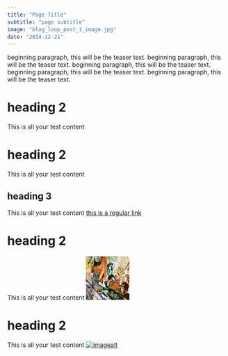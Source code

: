 ```yaml
---
title: "Page Title"
subtitle: "page subtitle"
image: "blog_loop_post_1_image.jpg"     
date: "2014-12-21"
---
```

beginning paragraph, this will be the teaser text. beginning paragraph, this will be the teaser text. beginning paragraph, this will be the teaser text. beginning paragraph, this will be the teaser text. beginning paragraph, this will be the teaser text. 
# heading 2
This is all your test content
# heading 2
This is all your test content
## heading 3
This is all your test content [this is a regular link](https://github.com/)
# heading 2
This is all your test content ![imagealt](/images/insta-01.jpg)
# heading 2
This is all your test content [![imagealt](themefolder/images/insta-01.jpg)](https://github.com)